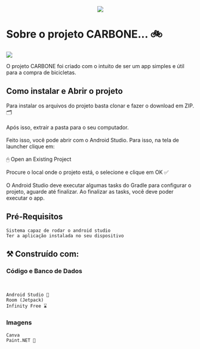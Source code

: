 <div align="center">
<img src="https://github.com/user-attachments/assets/3ffa5ff0-5748-4069-b3ed-f802a2426f54">
</div>
<h1> </h1>
<h1>
  Sobre o projeto CARBONE... 🚲 
</h1>
<img loading="lazy" src="http://img.shields.io/static/v1?label=STATUS&message=EM%20DESENVOLVIMENTO&color=GREEN&style=for-the-badge"/>
<p>
 O projeto CARBONE foi criado com o intuito de ser um app simples e útil para a compra de bicicletas. 
</p>
<h2>
  Como instalar e Abrir o projeto
</h2>
<p>
  Para instalar os arquivos do projeto basta clonar e fazer o download em ZIP. 🗂 <br><br>
  Após isso, extrair a pasta para o seu computador. <br><br>
  Feito isso, você pode abrir com o Android Studio. Para isso, na tela de launcher clique em: <br><br>
  🖱 Open an Existing Project <br><br>
  Procure o local onde o projeto está, o selecione e clique em OK ✅<br><br>
  O Android Studio deve executar algumas tasks do Gradle para configurar o projeto, aguarde até finalizar. Ao finalizar as tasks, você deve poder executar o app.
</p>

<h2>
  Pré-Requisitos 
</h2>
 
 ```
 Sistema capaz de rodar o android studio
 Ter a aplicação instalada no seu dispositivo
 ```

<h2> ⚒ Construído com:</h2>

 <h3>Código e Banco de Dados</h3>
 <br>
 
  ```
  Android Studio 🤖
  Room (Jetpack)
  Infinity Free ⌛
  ```
  
  <h3>Imagens</h3>
  
  ```
  Canva
  Paint.NET 🎨
  ```
  
